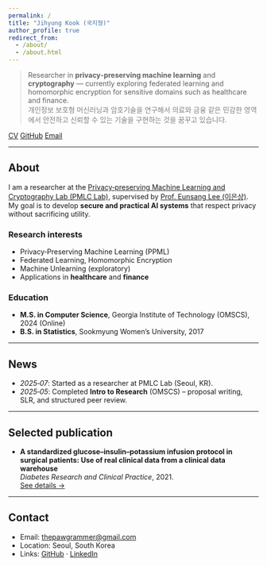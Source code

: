 ```yaml
---
permalink: /
title: "Jihyung Kook (국지형)"
author_profile: true
redirect_from:
  - /about/
  - /about.html
---
```


> Researcher in <strong>privacy‑preserving machine learning</strong> and <strong>cryptography</strong> — currently exploring federated learning and homomorphic encryption for sensitive domains such as healthcare and finance.  
> <span style="color:gray">개인정보 보호형 머신러닝과 암호기술을 연구해서 의료와 금융 같은 민감한 영역에서 안전하고 신뢰할 수 있는 기술을 구현하는 것을 꿈꾸고 있습니다.</span>

<p>
  <a class="btn btn--primary btn--small" href="{{ '/cv/' | relative_url }}">CV</a>
  <!-- <a class="btn btn--small" href="https://scholar.google.com/citations?user=PS_CX0AAAAAJ">Google Scholar</a> -->
  <a class="btn btn--small" href="https://github.com/thepawgrammer">GitHub</a>
  <a class="btn btn--small" href="mailto:thepawgrammer@gmail.com">Email</a>
</p>

---

## About
I am a researcher at the <a href="https://sites.google.com/view/pmlclab/research" target="_blank">Privacy‑preserving Machine Learning and Cryptography Lab (PMLC Lab)</a>, supervised by <a href="https://sites.google.com/view/pmlclab/home" target="_blank">Prof. Eunsang Lee (이은상)</a>. My goal is to develop **secure and practical AI systems** that respect privacy without sacrificing utility.

### Research interests
- Privacy‑Preserving Machine Learning (PPML)  
- Federated Learning, Homomorphic Encryption  
- Machine Unlearning (exploratory)  
- Applications in **healthcare** and **finance**

### Education
- **M.S. in Computer Science**, Georgia Institute of Technology (OMSCS), 2024 (Online)  
- **B.S. in Statistics**, Sookmyung Women’s University, 2017

---

## News
- *2025‑07*: Started as a researcher at PMLC Lab (Seoul, KR).  
- *2025‑05*: Completed **Intro to Research** (OMSCS) – proposal writing, SLR, and structured peer review.  
<!-- 필요 없으면 위/아래 줄을 삭제하거나 더 추가하세요. -->

---

## Selected publication
- **A standardized glucose–insulin–potassium infusion protocol in surgical patients: Use of real clinical data from a clinical data warehouse**  
  *Diabetes Research and Clinical Practice*, 2021.  
  <a href="{{ '/publications/' | relative_url }}">See details →</a>

---

## Contact
- Email: thepawgrammer@gmail.com  
- Location: Seoul, South Korea  
- Links: <a href="https://github.com/thepawgrammer">GitHub</a> · <a href="https://www.linkedin.com/in/jihyung-kook">LinkedIn</a>